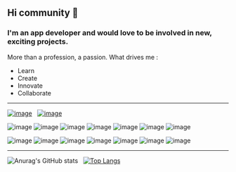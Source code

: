 ## Hi community 👋

### I'm an app developer and would love to be involved in new, exciting projects.  
More than a profession, a passion. What drives me :  
- Learn
- Create
- Innovate 
- Collaborate

---

[![image](https://img.shields.io/badge/LinkedIn-0077B5?style=for-the-badge&logo=linkedin&logoColor=white)](https://www.linkedin.com/in/stephane-lieumont/) &nbsp; [![image](https://img.shields.io/badge/GitHub-100000?style=for-the-badge&logo=github&logoColor=white)](https://github.com/StephaneLi) 

![image](https://img.shields.io/badge/React-20232A?style=for-the-badge&logo=react&logoColor=61DAFB)
![image](https://img.shields.io/badge/Vue.js-35495E?style=for-the-badge&logo=vuedotjs&logoColor=4FC08D)
![image](https://img.shields.io/badge/Flutter-02569B?style=for-the-badge&logo=flutter&logoColor=white)
![image](https://img.shields.io/badge/Express.js-000000?style=for-the-badge&logo=express&logoColor=white)
![image](https://img.shields.io/badge/MongoDB-4EA94B?style=for-the-badge&logo=mongodb&logoColor=white)
![image](https://img.shields.io/badge/MySQL-005C84?style=for-the-badge&logo=mysql&logoColor=white)
![image](https://img.shields.io/badge/Docker-2CA5E0?style=for-the-badge&logo=docker&logoColor=white)  

![image](https://img.shields.io/badge/HTML5-E34F26?style=for-the-badge&logo=html5&logoColor=white)
![image](https://img.shields.io/badge/CSS3-1572B6?style=for-the-badge&logo=css3&logoColor=white)
![image](https://img.shields.io/badge/JavaScript-323330?style=for-the-badge&logo=javascript&logoColor=F7DF1E)
![image](https://img.shields.io/badge/TypeScript-007ACC?style=for-the-badge&logo=typescript&logoColor=white)
![image](https://img.shields.io/badge/PHP-777BB4?style=for-the-badge&logo=php&logoColor=white)
![image](https://img.shields.io/badge/Dart-0175C2?style=for-the-badge&logo=dart&logoColor=white)
![image](https://img.shields.io/badge/C%2B%2B-00599C?style=for-the-badge&logo=c%2B%2B&logoColor=white)

---

![Anurag's GitHub stats](https://github-readme-stats.vercel.app/api?username=stephane-lieumont&show_icons=true&theme=merko) &nbsp;
[![Top Langs](https://github-readme-stats.vercel.app/api/top-langs/?username=stephane-lieumont&layout=compact&theme=merko)](https://github.com/anuraghazra/github-readme-stats)
